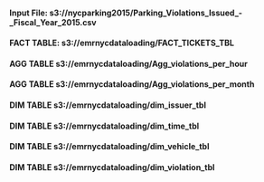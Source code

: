 
<h4>Input File: s3://nycparking2015/Parking_Violations_Issued_-_Fiscal_Year_2015.csv <h4/>
<h4>FACT TABLE: s3://emrnycdataloading/FACT_TICKETS_TBL</h4>
<h4>AGG TABLE s3://emrnycdataloading/Agg_violations_per_hour</h4>  
<h4>AGG TABLE s3://emrnycdataloading/Agg_violations_per_month </h4>  
<h4>DIM TABLE s3://emrnycdataloading/dim_issuer_tbl </h4>  
<h4>DIM TABLE s3://emrnycdataloading/dim_time_tbl </h4>  
<h4>DIM TABLE s3://emrnycdataloading/dim_vehicle_tbl</h4>   
<h4>DIM TABLE s3://emrnycdataloading/dim_violation_tbl</h4>   
      
